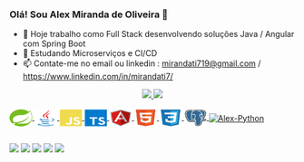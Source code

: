 ### Olá! Sou Alex Miranda de Oliveira  👋

- 🔭 Hoje trabalho como Full Stack desenvolvendo soluções Java / Angular com Spring Boot 
- 🌱 Estudando Microserviços e CI/CD
- 📫 Contate-me no email ou linkedin : mirandati719@gmail.com / https://www.linkedin.com/in/mirandati7/

<div align="center">
  <a href="https://github.com/mirandati7">
  <img height="180em" src="https://github-readme-stats.vercel.app/api?username=mirandati7&show_icons=true&theme=dracula&include_all_commits=true&count_private=true"/>
  <img height="180em" src="https://github-readme-stats.vercel.app/api/top-langs/?username=mirandati7&layout=compact&langs_count=7&theme=dracula"/>
</div>

<div style="display: inline_block"><br>
  <img align="center" alt="Alex-Spring" height="30" width="40" src="https://raw.githubusercontent.com/devicons/devicon/master/icons/spring/spring-original.svg">
  <img align="center" alt="Alex-Java" height="30" width="40" src="https://raw.githubusercontent.com/devicons/devicon/master/icons/java/java-original.svg">  
  <img align="center" alt="Alex-Js" height="30" width="40" src="https://raw.githubusercontent.com/devicons/devicon/master/icons/javascript/javascript-plain.svg">
  <img align="center" alt="Alex-Ts" height="30" width="40" src="https://raw.githubusercontent.com/devicons/devicon/master/icons/typescript/typescript-plain.svg">
  <img align="center" alt="Alex-Angular" height="30" width="40" src="https://raw.githubusercontent.com/devicons/devicon/master/icons/angularjs/angularjs-original.svg">
  <img align="center" alt="Alex-HTML" height="30" width="40" src="https://raw.githubusercontent.com/devicons/devicon/master/icons/html5/html5-original.svg">
  <img align="center" alt="Alex-CSS" height="30" width="40" src="https://raw.githubusercontent.com/devicons/devicon/master/icons/css3/css3-original.svg"> 
  <img align="center" alt="Alex-PostgreSQL" height="30" width="40" src="https://raw.githubusercontent.com/devicons/devicon/master/icons/postgresql/postgresql-original.svg"> 
  <img align="center" alt="Alex-Python" height="30" width="40" src="https://cdn.jsdelivr.net/gh/devicons/devicon/icons/python/python-original.svg"> 
</div>
  
   ##
 
<div> 
  <a href="https://www.youtube.com/channel/UCDuKXQCeutJmEuf1tWmVwDA" target="_blank"><img src="https://img.shields.io/badge/YouTube-FF0000?style=for-the-badge&logo=youtube&logoColor=white" target="_blank"></a>
  <a href="https://instagram.com/mirandascc" target="_blank"><img src="https://img.shields.io/badge/-Instagram-%23E4405F?style=for-the-badge&logo=instagram&logoColor=white" target="_blank"></a> 	
 <a href="https://discord.gg/mirandati7#1065" target="_blank"><img src="https://img.shields.io/badge/Discord-7289DA?style=for-the-badge&logo=discord&logoColor=white" target="_blank"></a> 
  <a href = "mailto:mirandati719@gmail.com"><img src="https://img.shields.io/badge/-Gmail-%23333?style=for-the-badge&logo=gmail&logoColor=white" target="_blank"></a>
  <a href="https://www.linkedin.com/in/mirandati7" target="_blank"><img src="https://img.shields.io/badge/-LinkedIn-%230077B5?style=for-the-badge&logo=linkedin&logoColor=white" target="_blank"></a>  
 
</div>

